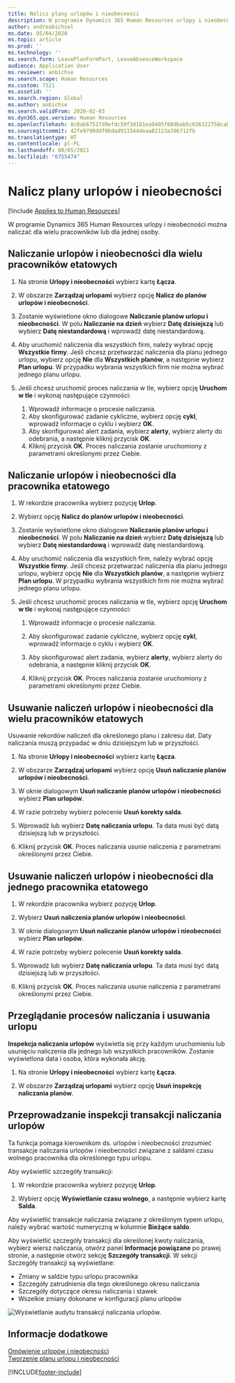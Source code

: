 ```yaml
---
title: Nalicz plany urlopów i nieobecności
description: W programie Dynamics 365 Human Resources urlopy i nieobecności można naliczać dla wielu pracowników lub dla jednej osoby.
author: andreabichsel
ms.date: 05/04/2020
ms.topic: article
ms.prod: ''
ms.technology: ''
ms.search.form: LeavePlanFormPart, LeaveAbsenceWorkspace
audience: Application User
ms.reviewer: anbichse
ms.search.scope: Human Resources
ms.custom: 7521
ms.assetid: ''
ms.search.region: Global
ms.author: anbichse
ms.search.validFrom: 2020-02-03
ms.dyn365.ops.version: Human Resources
ms.openlocfilehash: 8c0ab67517d9efdc59f3d1b1ea9405f08dbab5c636322758cab761ecd5481681
ms.sourcegitcommit: 42fe9790ddf0bdad911544deaa82123a396712fb
ms.translationtype: HT
ms.contentlocale: pl-PL
ms.lasthandoff: 08/05/2021
ms.locfileid: "6755474"
---
```

# <a name="accrue-leave-and-absence-plans"></a>Nalicz plany urlopów i nieobecności

[!include [Applies to Human Resources](../includes/applies-to-hr.md)]

W programie Dynamics 365 Human Resources urlopy i nieobecności można naliczać dla wielu pracowników lub dla jednej osoby.

## <a name="accrue-leave-and-absence-for-multiple-employees"></a>Naliczanie urlopów i nieobecności dla wielu pracowników etatowych

1. Na stronie **Urlopy i nieobecności** wybierz kartę **Łącza**.

2. W obszarze **Zarządzaj urlopami** wybierz opcję **Nalicz do planów urlopów i nieobecności**.

3. Zostanie wyświetlone okno dialogowe **Naliczanie planów urlopu i nieobecności**. W polu **Naliczanie na dzień** wybierz **Datę dzisiejszą** lub wybierz **Datę niestandardową** i wprowadź datę niestandardową.

4. Aby uruchomić naliczenia dla wszystkich firm, należy wybrać opcję **Wszystkie firmy**. Jeśli chcesz przetwarzać naliczenia dla planu jednego urlopu, wybierz opcję **Nie** dla **Wszystkich planów**, a następnie wybierz **Plan urlopu**. W przypadku wybrania wszystkich firm nie można wybrać jednego planu urlopu.

5. Jeśli chcesz uruchomić proces naliczania w tle, wybierz opcję **Uruchom w tle** i wykonaj następujące czynności:

    1. Wprowadź informacje o procesie naliczania.
    2. Aby skonfigurować zadanie cykliczne, wybierz opcję **cykl**, wprowadź informacje o cyklu i wybierz **OK**.
    3. Aby skonfigurować alert zadania, wybierz **alerty**, wybierz alerty do odebrania, a następnie kliknij przycisk **OK**.
    4. Kliknij przycisk **OK**. Proces naliczania zostanie uruchomiony z parametrami określonymi przez Ciebie. 

## <a name="accrue-leave-and-absence-for-an-employee"></a>Naliczanie urlopów i nieobecności dla pracownika etatowego

1. W rekordzie pracownika wybierz pozycję **Urlop**.

2. Wybierz opcję **Nalicz do planów urlopów i nieobecności**.

3. Zostanie wyświetlone okno dialogowe **Naliczanie planów urlopu i nieobecności**. W polu **Naliczanie na dzień** wybierz **Datę dzisiejszą** lub wybierz **Datę niestandardową** i wprowadź datę niestandardową.

4. Aby uruchomić naliczenia dla wszystkich firm, należy wybrać opcję **Wszystkie firmy**. Jeśli chcesz przetwarzać naliczenia dla planu jednego urlopu, wybierz opcję **Nie** dla **Wszystkich planów**, a następnie wybierz **Plan urlopu**. W przypadku wybrania wszystkich firm nie można wybrać jednego planu urlopu.

5. Jeśli chcesz uruchomić proces naliczania w tle, wybierz opcję **Uruchom w tle** i wykonaj następujące czynności:

   1. Wprowadź informacje o procesie naliczania.

   2. Aby skonfigurować zadanie cykliczne, wybierz opcję **cykl**, wprowadź informacje o cyklu i wybierz **OK**.

   3. Aby skonfigurować alert zadania, wybierz **alerty**, wybierz alerty do odebrania, a następnie kliknij przycisk **OK**.

   4. Kliknij przycisk **OK**. Proces naliczania zostanie uruchomiony z parametrami określonymi przez Ciebie.

## <a name="delete-leave-and-absence-accruals-for-multiple-employees"></a>Usuwanie naliczeń urlopów i nieobecności dla wielu pracowników etatowych

Usuwanie rekordów naliczeń dla określonego planu i zakresu dat. Daty naliczania muszą przypadać w dniu dzisiejszym lub w przyszłości.

1. Na stronie **Urlopy i nieobecności** wybierz kartę **Łącza**.

2. W obszarze **Zarządzaj urlopami** wybierz opcję **Usuń naliczanie planów urlopów i nieobecności**.

3. W oknie dialogowym **Usuń naliczanie planów urlopów i nieobecności** wybierz **Plan urlopów**.

4. W razie potrzeby wybierz polecenie **Usuń korekty salda**.

5. Wprowadź lub wybierz **Datę naliczania urlopu**. Ta data musi być datą dzisiejszą lub w przyszłości.

6. Kliknij przycisk **OK**. Proces naliczania usunie naliczenia z parametrami określonymi przez Ciebie.

## <a name="delete-leave-and-absence-accruals-for-a-single-employee"></a>Usuwanie naliczeń urlopów i nieobecności dla jednego pracownika etatowego

1. W rekordzie pracownika wybierz pozycję **Urlop**.

2. Wybierz **Usuń naliczenia planów urlopów i nieobecności**.

3. W oknie dialogowym **Usuń naliczanie planów urlopów i nieobecności** wybierz **Plan urlopów**.

4. W razie potrzeby wybierz polecenie **Usuń korekty salda**.

5. Wprowadź lub wybierz **Datę naliczania urlopu**. Ta data musi być datą dzisiejszą lub w przyszłości.

6. Kliknij przycisk **OK**. Proces naliczania usunie naliczenia z parametrami określonymi przez Ciebie.

## <a name="review-leave-accrual-and-deletion-processes"></a>Przeglądanie procesów naliczania i usuwania urlopu

**Inspekcja naliczania urlopów** wyświetla się przy każdym uruchomieniu lub usunięciu naliczenia dla jednego lub wszystkich pracowników. Zostanie wyświetlona data i osoba, która wykonała akcję.

1. Na stronie **Urlopy i nieobecności** wybierz kartę **Łącza**.

2. W obszarze **Zarządzaj urlopami** wybierz opcję **Usuń inspekcję naliczania planów**.

## <a name="leave-accrual-transaction-auditing"></a>Przeprowadzanie inspekcji transakcji naliczania urlopów

Ta funkcja pomaga kierownikom ds. urlopów i nieobecności zrozumieć transakcje naliczania urlopów i nieobecności związane z saldami czasu wolnego pracownika dla określonego typu urlopu.

Aby wyświetlić szczegóły transakcji:

1. W rekordzie pracownika wybierz pozycję **Urlop**.

2. Wybierz opcję **Wyświetlanie czasu wolnego**, a następnie wybierz kartę **Salda**.

Aby wyświetlić transakcje naliczania związane z określonym typem urlopu, należy wybrać wartość numeryczną w kolumnie **Bieżące saldo**.

Aby wyświetlić szczegóły transakcji dla określonej kwoty naliczania, wybierz wiersz naliczania, otwórz panel **Informacje powiązane** po prawej stronie, a następnie otwórz sekcję **Szczegóły transakcji**. W sekcji Szczegóły transakcji są wyświetlane:

- Zmiany w saldzie typu urlopu pracownika
- Szczegóły zatrudnienia dla tego określonego okresu naliczania
- Szczegóły dotyczące okresu naliczania i stawek
- Wszelkie zmiany dokonane w konfiguracji planu urlopów

![Wyświetlanie audytu transakcji naliczania urlopów.](media/hr-leave-and-absence-accrue-audit.png)

## <a name="see-also"></a>Informacje dodatkowe

[Omówienie urlopów i nieobecności](hr-leave-and-absence-overview.md)</br>
[Tworzenie planu urlopu i nieobecności](hr-leave-and-absence-plans.md)



[!INCLUDE[footer-include](../includes/footer-banner.md)]
